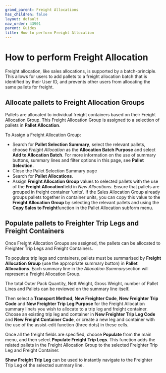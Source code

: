 ```yaml
---
grand_parent: Freight Allocations
has_children: false
layout: default
nav_order: 43901
parent: Guides
title: How to perform Freight Allocation
---
```


# How to perform Freight Allocation

Freight allocation, like sales allocations, is supported by a batch-principle. This allows for users to add pallets to a freight allocation batch that is identified by their User ID, and prevents other users from allocating the same pallets for freight.




Allocate pallets to Freight Allocation Groups
---------------------------------------------

Pallets are allocated to individual freight containers based on their Freight Allocation Group. This Freight Allocation Group is assigned to a selection of pallets in **Pallet Allocation**.

To Assign a Freight Allocation Group:

* Search for **Pallet Selection Summary**, select the relevant pallets, choose *Freight Allocation* as the **Allocation Batch Purpose** and select **Add to Allocation Batch**. For more information on the use of summary buttons, summary lines and filter options in this page, see **Pallet Selection**.
* Close the Pallet Selection Summary page
* Search for **Pallet Allocations**.
* Assign **Freight Allocation Group** values to selected pallets with the use of the **Freight Allocation**field in *New Allocations*. Ensure that pallets are grouped in freight container 'units'. If the Sales Allocation Group already groups pallets together in container units, you can copy this value to the **Freight Allocation Group** by selecting the relevant pallets and using the **Copy Sales to Freight**function in the Pallet Allocation subform menu.




Populate pallets to Freighter Trip Legs and Freight Containers
--------------------------------------------------------------

Once Freight Allocation Groups are assigned, the pallets can be allocated to Freighter Trip Legs and Freight Containers.




To populate trip legs and containers, pallets must be summarised by **Freight Allocation Group** (use the appropriate summary button) in **Pallet Allocations**. Each summary line in the *Allocation Summary*section will represent a Freight Allocation Group.




The total Outer Pack Quantity, Nett Weight, Gross Weight, number of Pallet Lines and Pallets can be reviewed on the summary line itself.




Then select a **Transport Method**, **New Freighter Code**, **New Freighter Trip Code** and **New Freighter Trip Leg Purpose** for the Freight Allocation summary line/s you wish to allocate to a trip leg and freight container. Choose an existing trip leg and container in **New Freighter Trip Leg Code** and **New Freight Container Code**, or create a new leg and container with the use of the assist-edit function (three dots) in these cells.




Once all the freight fields are specified, choose **Populate** from the main menu, and then select **Populate Freight Trip Legs**. This function adds the related pallets in the Freight Allocation Group to the selected Freighter Trip Leg and Freight Container.




**Show Freight Trip Leg** can be used to instantly navigate to the Freighter Trip Leg of the selected summary line.